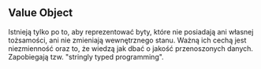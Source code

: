## Value Object

Istnieją tylko po to, aby reprezentować byty, które nie posiadają ani własnej tożsamości, ani nie zmieniają wewnętrznego stanu.
Ważną ich cechą jest niezmienność oraz to, że wiedzą jak dbać o jakość przenoszonych danych. 
Zapobiegają tzw. "stringly typed programming".